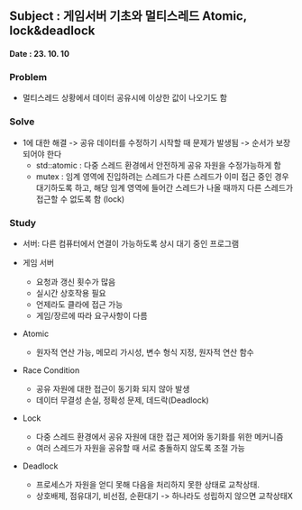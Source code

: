 ## Subject : 게임서버 기초와 멀티스레드 Atomic, lock&deadlock
#### Date : 23. 10. 10  
  
  
### Problem  
* 멀티스레드 상황에서 데이터 공유시에 이상한 값이 나오기도 함  
  
### Solve  
* 1에 대한 해결 -> 공유 데이터를 수정하기 시작할 때 문제가 발생됨 -> 순서가 보장되어야 한다
  * std::atomic : 다중 스레드 환경에서 안전하게 공유 자원을 수정가능하게 함
  * mutex : 임계 영역에 진입하려는 스레드가 다른 스레드가 이미 접근 중인 경우 대기하도록 하고, 해당 임계 영역에 들어간 스레드가 나올 때까지 다른 스레드가 접근할 수 없도록 함 (lock)  
  
### Study  
* 서버: 다른 컴퓨터에서 연결이 가능하도록 상시 대기 중인 프로그램
* 게임 서버
  * 요청과 갱신 횟수가 많음
  * 실시간 상호작용 필요
  * 언제라도 클라에 접근 가능
  * 게임/장르에 따라 요구사항이 다름  
  
* Atomic
  * 원자적 연산 가능, 메모리 가시성, 변수 형식 지정, 원자적 연산 함수  
  
* Race Condition
  * 공유 자원에 대한 접근이 동기화 되지 않아 발생
  * 데이터 무결성 손실, 정확성 문제, 데드락(Deadlock)  
  
* Lock
  * 다중 스레드 환경에서 공유 자원에 대한 접근 제어와 동기화를 위한 메커니즘
  * 여러 스레드가 자원을 공유할 때 서로 충돌하지 않도록 조절 가능  
  
* Deadlock
  * 프로세스가 자원을 얻디 못해 다음을 처리하지 못한 상태로 교착상태.
  * 상호배제, 점유대기, 비선점, 순환대기 -> 하나라도 성립하지 않으면 교착상태X  
  
